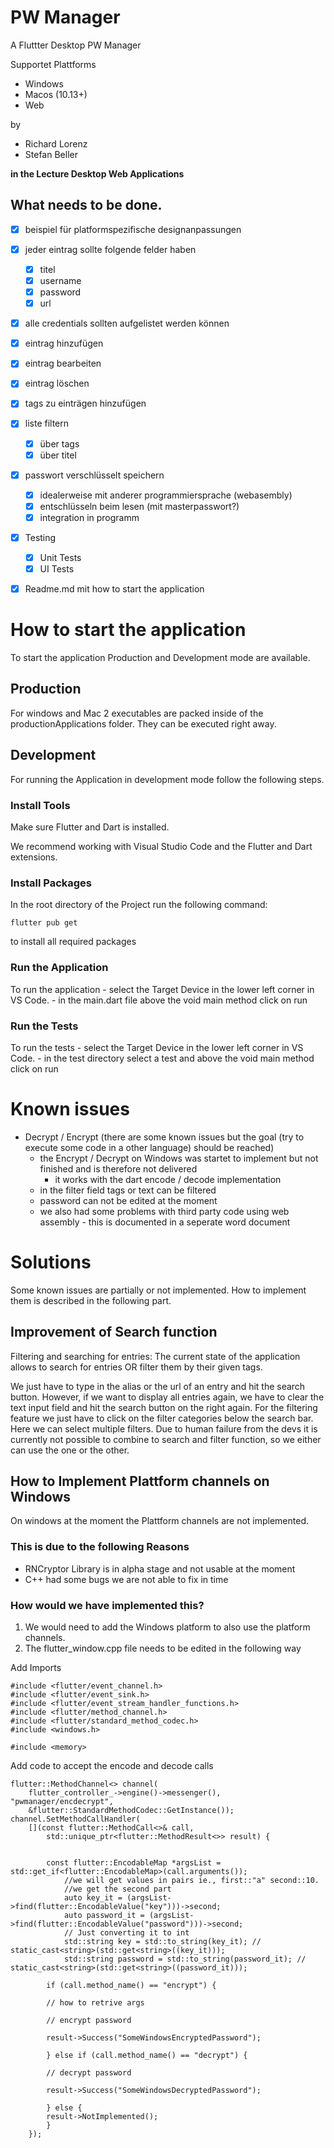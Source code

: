 # PW Manager

A Fluttter Desktop PW Manager

Supportet Plattforms
- Windows
- Macos (10.13+)
- Web

by
- Richard Lorenz
- Stefan Beller

**in the Lecture Desktop Web Applications**

## What needs to be done.
- [x] beispiel für platformspezifische designanpassungen 
- [x] jeder eintrag sollte folgende felder haben
    - [x] titel
    - [x] username
    - [x] password
    - [x] url
- [x] alle credentials sollten aufgelistet werden können
- [x] eintrag hinzufügen
- [x] eintrag bearbeiten
- [x] eintrag löschen
- [x] tags zu einträgen hinzufügen
- [x] liste filtern
    - [x] über tags
    - [x] über titel
- [x] passwort verschlüsselt speichern
    - [x] idealerweise mit anderer programmiersprache (webasembly)
    - [x] entschlüsseln beim lesen (mit masterpasswort?)
    - [x] integration in programm
- [x] Testing
    - [x] Unit Tests
    - [x] UI Tests
- [x] Readme.md mit how to start the application


# How to start the application

To start the application Production and Development mode are available.

## Production

For windows and Mac 2 executables are packed inside of the productionApplications folder. They can be executed right away.

## Development

For running the Application in development mode follow the following steps.

### Install Tools

Make sure Flutter and Dart is installed.

We recommend working with Visual Studio Code and the Flutter and Dart extensions.
### Install Packages

In the root directory of the Project run the following command: 

    flutter pub get

to install all required packages


### Run the Application

To run the application 
    - select the Target Device in the lower left corner in VS Code.
    - in the main.dart file above the void main method click on run

### Run the Tests

To run the tests 
    - select the Target Device in the lower left corner in VS Code.
    - in the test directory select a test and above the void main method click on run

# Known issues

- Decrypt / Encrypt (there are some known issues but the goal (try to execute some code in a other language) should be reached)
    - the Encrypt / Decrypt on Windows was startet to implement but not finished and is therefore not delivered
        - it works with the dart encode / decode implementation
    - in the filter field tags or text can be filtered
    - password can not be edited at the moment
    - we also had some problems with third party code using web assembly - this is documented in a seperate word document

# Solutions

Some known issues are partially or not implemented. How to implement them is described in the following part.
## Improvement of Search function

Filtering and searching for entries: The current state of the application allows to search for entries OR filter them by their given tags.

We just have to type in the alias or the url of an entry and hit the search button. However, if we want to display all entries again, we have to clear the text input field and hit the search button on the right again.
For the filtering feature we just have to click on the filter categories below the search bar. Here we can select multiple filters. Due to human failure from the devs it is currently not possible to combine to search and filter function, so we either can use the one or the other.

## How to Implement Plattform channels on Windows

On windows at the moment the Plattform channels are not implemented.

### This is due to the following Reasons
- RNCryptor Library is in alpha stage and not usable at the moment
- C++ had some bugs we are not able to fix in time

### How would we have implemented this?

1. We would need to add the Windows platform to also use the platform channels.
2. The flutter_window.cpp file needs to be edited in the following way

Add Imports

    #include <flutter/event_channel.h>
    #include <flutter/event_sink.h>
    #include <flutter/event_stream_handler_functions.h>
    #include <flutter/method_channel.h>
    #include <flutter/standard_method_codec.h>
    #include <windows.h>

    #include <memory>


Add code to accept the encode and decode calls

    flutter::MethodChannel<> channel(
        flutter_controller_->engine()->messenger(), "pwmanager/encdecrypt",
        &flutter::StandardMethodCodec::GetInstance());
    channel.SetMethodCallHandler(
        [](const flutter::MethodCall<>& call,
            std::unique_ptr<flutter::MethodResult<>> result) {


            const flutter::EncodableMap *argsList = std::get_if<flutter::EncodableMap>(call.arguments()); 
                //we will get values in pairs ie., first::"a" second::10.
                //we get the second part
                auto key_it = (argsList->find(flutter::EncodableValue("key")))->second;    
                auto password_it = (argsList->find(flutter::EncodableValue("password")))->second; 
                // Just converting it to int
                std::string key = std::to_string(key_it); // static_cast<string>(std::get<string>((key_it)));
                std::string password = std::to_string(password_it); // static_cast<string>(std::get<string>((password_it)));

            if (call.method_name() == "encrypt") {

            // how to retrive args

            // encrypt password

            result->Success("SomeWindowsEncryptedPassword");

            } else if (call.method_name() == "decrypt") {

            // decrypt password

            result->Success("SomeWindowsDecryptedPassword");

            } else {
            result->NotImplemented();
            }
        });